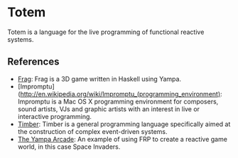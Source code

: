 # Totem

Totem is a language for the live programming of functional reactive systems.

## References

- [Frag](http://www.haskell.org/haskellwiki/Frag): Frag is a 3D game written in Haskell using Yampa.
- [Impromptu](http://en.wikipedia.org/wiki/Impromptu_(programming_environment): Impromptu is a Mac OS X programming environment for composers, sound artists, VJs and graphic artists with an interest in live or interactive programming. 
- [Timber](http://timber-lang.org/index.html): Timber is a general programming language specifically aimed at the construction of complex event-driven systems.
- [The Yampa Arcade](http://haskell.cs.yale.edu/yale/papers/haskell-workshop03/index.html): An example of using FRP to create a reactive game world, in this case Space Invaders.